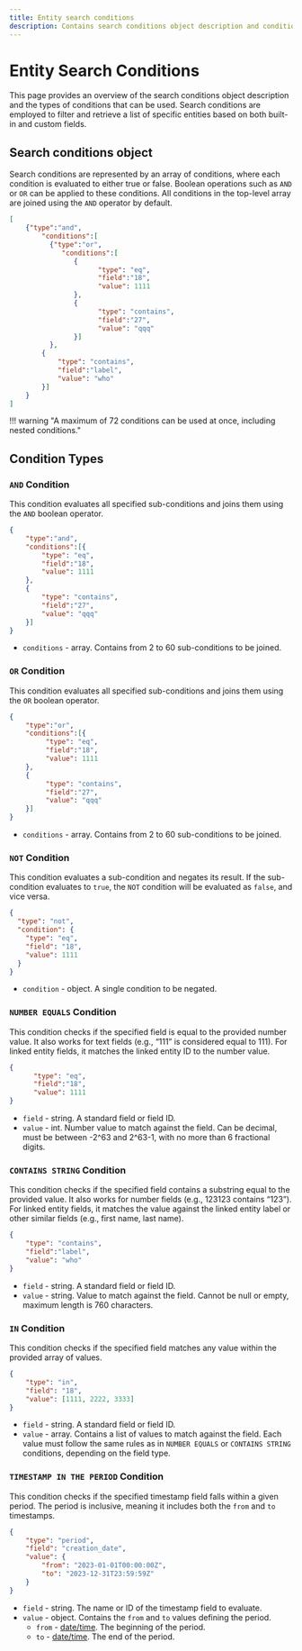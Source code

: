 ```yaml
---
title: Entity search conditions
description: Contains search conditions object description and condition types. Search conditions used to search and filter list of certain entities by built-in and/or custom fields.
---
```


# Entity Search Conditions

This page provides an overview of the search conditions object description and the types of conditions that can be used. Search conditions are employed to filter and retrieve a list of specific entities based on both built-in and custom fields.

## Search conditions object

Search conditions are represented by an array of conditions, where each condition is evaluated to either true or false. Boolean operations such as `AND` or `OR` can be applied to these conditions. All conditions in the top-level array are joined using the `AND` operator by default.

```json
[
    {"type":"and", 
        "conditions":[
          {"type":"or", 
             "conditions":[
                {
                      "type": "eq",
                      "field":"18",
                      "value": 1111
                },
                {
                      "type": "contains",
                      "field":"27",
                      "value": "qqq"
                }]
          },
        {
            "type": "contains",
            "field":"label",
            "value": "who"
        }]
    }
]
```

!!! warning "A maximum of 72 conditions can be used at once, including nested conditions."


## Condition Types

### `AND` Condition

This condition evaluates all specified sub-conditions and joins them using the `AND` boolean operator.

```json
{
    "type":"and", 
    "conditions":[{
        "type": "eq",
        "field":"18",
        "value": 1111
    },
    {
        "type": "contains",
        "field":"27",
        "value": "qqq"
    }]
}
```

* `conditions` - array. Contains from 2 to 60 sub-conditions to be joined.

### `OR` Condition

This condition evaluates all specified sub-conditions and joins them using the `OR` boolean operator.

```json
{
    "type":"or", 
    "conditions":[{
         "type": "eq",
         "field":"18",
         "value": 1111
    },
    {
         "type": "contains",
         "field":"27",
         "value": "qqq"
    }]
}
```

* `conditions` - array. Contains from 2 to 60 sub-conditions to be joined.

### `NOT` Condition

This condition evaluates a sub-condition and negates its result. If the sub-condition evaluates to `true`, the `NOT`
condition will be evaluated as `false`, and vice versa.

```json
{
  "type": "not",
  "condition": {
    "type": "eq",
    "field": "18",
    "value": 1111
  }
}
```

* `condition` - object. A single condition to be negated.

### `NUMBER EQUALS` Condition

This condition checks if the specified field is equal to the provided number value. It also works for text fields (e.g., “111” is considered equal to 111). For linked entity fields, it matches the linked entity ID to the number value.
 
```json
{
      "type": "eq",
      "field":"18",
      "value": 1111
}
```

* `field` - string. A standard field or field ID.
* `value` - int. Number value to match against the field. Can be decimal, must be between -2^63 and 2^63-1, with no more than 6 fractional digits.

### `CONTAINS STRING` Condition

This condition checks if the specified field contains a substring equal to the provided value. It also works for number fields (e.g., 123123 contains “123”). For linked entity fields, it matches the value against the linked entity label or other similar fields (e.g., first name, last name).

```json
{
    "type": "contains",
    "field":"label",
    "value": "who"
}
```

* `field` - string. A standard field or field ID.
* `value` - string. Value to match against the field. Cannot be null or empty, maximum length is 760 characters.

### `IN` Condition

This condition checks if the specified field matches any value within the provided array of values.

```json
{
    "type": "in",
    "field": "18",
    "value": [1111, 2222, 3333]
}
```

* `field` - string. A standard field or field ID.
* `value` - array. Contains a list of values to match against the field. Each value must follow the same rules as in
  `NUMBER EQUALS` or `CONTAINS STRING` conditions, depending on the field type.

### `TIMESTAMP IN THE PERIOD` Condition

This condition checks if the specified timestamp field falls within a given period. The period is inclusive,
meaning it includes both the `from` and `to` timestamps.

```json
{
    "type": "period",
    "field": "creation_date",
    "value": {
        "from": "2023-01-01T00:00:00Z",
        "to": "2023-12-31T23:59:59Z"
    }
}
```

* `field` - string. The name or ID of the timestamp field to evaluate.
* `value` - object. Contains the `from` and `to` values defining the period.
    * `from` - [date/time](../../../getting-started/introduction.md#data-types). The beginning of the period.
    * `to` - [date/time](../../../getting-started/introduction.md#data-types). The end of the period.
